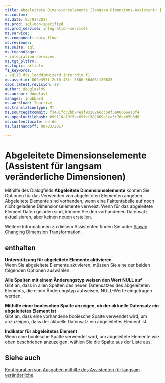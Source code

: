 ```yaml
---
title: Abgeleitete Dimensionselemente (langsam Dimensions-Assistent) | Microsoft Docs
ms.custom: 
ms.date: 03/01/2017
ms.prod: sql-non-specified
ms.prod_service: integration-services
ms.service: 
ms.component: data-flow
ms.reviewer: 
ms.suite: sql
ms.technology:
- integration-services
ms.tgt_pltfrm: 
ms.topic: article
f1_keywords:
- sql13.dts.loaddimwizard.inferrdim.f1
ms.assetid: 809e395f-2e10-48ff-8860-56403f130628
caps.latest.revision: 20
author: douglaslMS
ms.author: douglasl
manager: jhubbard
ms.workload: Inactive
ms.translationtype: MT
ms.sourcegitcommit: f3481fcc2bb74eaf93182e6cc58f5a06666e10f4
ms.openlocfilehash: b99116c19f5ec69fcf382069a1ca3c76ee65b3d6
ms.contentlocale: de-de
ms.lasthandoff: 08/03/2017

---
```

# <a name="inferred-dimension-members-slowly-changing-dimension-wizard"></a>Abgeleitete Dimensionselemente (Assistent für langsam veränderliche Dimensionen)
  Mithilfe des Dialogfelds **Abgeleitete Dimensionselemente** können Sie Optionen für das Verwenden von abgeleiteten Elementen angeben. Abgeleitete Elemente sind vorhanden, wenn eine Faktentabelle auf noch nicht geladene Dimensionselemente verweist. Wenn für das abgeleitete Element Daten geladen sind, können Sie den vorhandenen Datensatz aktualisieren, aber keinen neuen erstellen.  
  
 Weitere Informationen zu diesem Assistenten finden Sie unter [Slowly Changing Dimension Transformation](../../../integration-services/data-flow/transformations/slowly-changing-dimension-transformation.md).  
  
## <a name="options"></a>enthalten  
 **Unterstützung für abgeleitete Elemente aktivieren**  
 Wenn Sie abgeleitete Elemente aktivieren, müssen Sie eine der beiden folgenden Optionen auswählen.  
  
 **Alle Spalten mit einem Änderungstyp weisen den Wert NULL auf**  
 Gibt an, dass in allen Spalten des neuen Datensatzes des abgeleiteten Elements, die einen Änderungstyp aufweisen, NULL-Werte eingetragen werden.  
  
 **Mithilfe einer booleschen Spalte anzeigen, ob der aktuelle Datensatz ein abgeleitetes Element ist**  
 Gibt an, dass eine vorhandene boolesche Spalte verwendet wird, um anzuzeigen, dass der aktuelle Datensatz ein abgeleitetes Element ist.  
  
 **Indikator für abgeleitetes Element**  
 Wenn eine boolesche Spalte verwendet wird, um abgeleitete Elemente wie oben beschrieben anzuzeigen, wählen Sie die Spalte aus der Liste aus.  
  
## <a name="see-also"></a>Siehe auch  
 [Konfiguration von Ausgaben mithilfe des Assistenten für langsam veränderliche](../../../integration-services/data-flow/transformations/configure-outputs-using-the-slowly-changing-dimension-wizard.md)  
  
  

